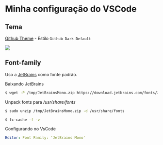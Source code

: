# Minha configuração do VSCode

## Tema
[Github Theme](https://marketplace.visualstudio.com/items?itemName=GitHub.github-vscode-theme) - Estilo `Github Dark Default`

![](https://user-images.githubusercontent.com/378023/132220037-3cd3e777-55a6-445f-9a2e-da6020ebd78d.png)

## Font-family
Uso a [JetBrains](https://www.jetbrains.com/lp/mono/) como fonte padrão.

Baixando JetBrains
```bash
$ wget -P /tmp/JetBrainsMono.zip https://download.jetbrains.com/fonts/JetBrainsMono-2.304.zip 
```
Unpack fonts para */usr/share/fonts*

```bash
$ sudo unzip /tmp/JetBrainsMono.zip -d /usr/share/fonts

$ fc-cache -f -v
```

Configurando no VsCode

```yaml
Editor: Font Family: 'JetBrains Mono'
```
